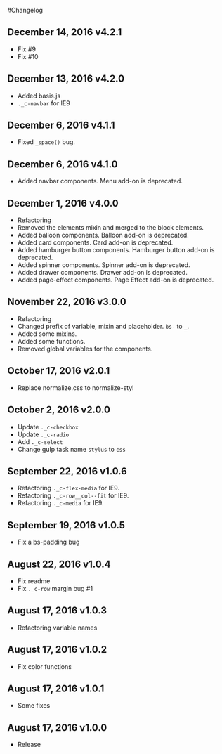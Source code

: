 #Changelog
## December 14, 2016 v4.2.1
* Fix #9
* Fix #10

## December 13, 2016 v4.2.0
* Added basis.js
* `._c-navbar` for IE9

## December 6, 2016 v4.1.1
* Fixed `_space()` bug.

## December 6, 2016 v4.1.0
* Added navbar components. Menu add-on is deprecated.

## December 1, 2016 v4.0.0
* Refactoring
* Removed the elements mixin and merged to the block elements.
* Added balloon components. Balloon add-on is deprecated.
* Added card components. Card add-on is deprecated.
* Added hamburger button components. Hamburger button add-on is deprecated.
* Added spinner components. Spinner add-on is deprecated.
* Added drawer components. Drawer add-on is deprecated.
* Added page-effect components. Page Effect add-on is deprecated.

## November 22, 2016 v3.0.0
* Refactoring
* Changed prefix of variable, mixin and placeholder. `bs-` to `_`.
* Added some mixins.
* Added some functions.
* Removed global variables for the components.

## October 17, 2016 v2.0.1
* Replace normalize.css to normalize-styl

## October 2, 2016 v2.0.0
* Update `._c-checkbox`
* Update `._c-radio`
* Add `._c-select`
* Change gulp task name `stylus` to `css`

## September 22, 2016 v1.0.6
* Refactoring `._c-flex-media` for IE9.
* Refactoring `._c-row__col--fit` for IE9.
* Refactoring `._c-media` for IE9.

## September 19, 2016 v1.0.5
* Fix a bs-padding bug

## August 22, 2016 v1.0.4
* Fix readme
* Fix `._c-row` margin bug #1

## August 17, 2016 v1.0.3
* Refactoring variable names

## August 17, 2016 v1.0.2
* Fix color functions

## August 17, 2016 v1.0.1
* Some fixes

## August 17, 2016 v1.0.0
* Release
